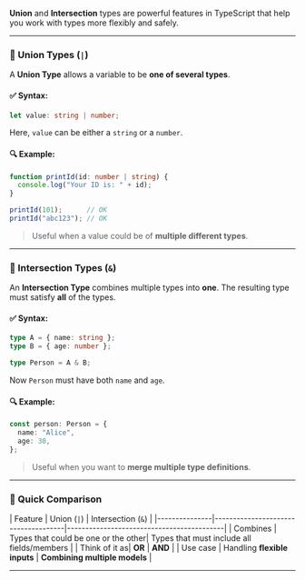 **Union** and **Intersection** types are powerful features in TypeScript that help you work with types more flexibly and safely.

---

### 🔀 Union Types (`|`)

A **Union Type** allows a variable to be **one of several types**.

#### ✅ Syntax:
```ts
let value: string | number;
```

Here, `value` can be either a `string` or a `number`.

#### 🔍 Example:
```ts
function printId(id: number | string) {
  console.log("Your ID is: " + id);
}

printId(101);      // OK
printId("abc123"); // OK
```

> Useful when a value could be of **multiple different types**.

---

### 🔗 Intersection Types (`&`)

An **Intersection Type** combines multiple types into **one**. The resulting type must satisfy **all** of the types.

#### ✅ Syntax:
```ts
type A = { name: string };
type B = { age: number };

type Person = A & B;
```

Now `Person` must have both `name` and `age`.

#### 🔍 Example:
```ts
const person: Person = {
  name: "Alice",
  age: 30,
};
```

> Useful when you want to **merge multiple type definitions**.

---

### 🧠 Quick Comparison

| Feature       | Union (`|`)                         | Intersection (`&`)                        |
|---------------|-------------------------------------|-------------------------------------------|
| Combines      | Types that could be one or the other| Types that must include all fields/members |
| Think of it as| **OR**                              | **AND**                                    |
| Use case      | Handling **flexible inputs**         | **Combining multiple models**              |

---
